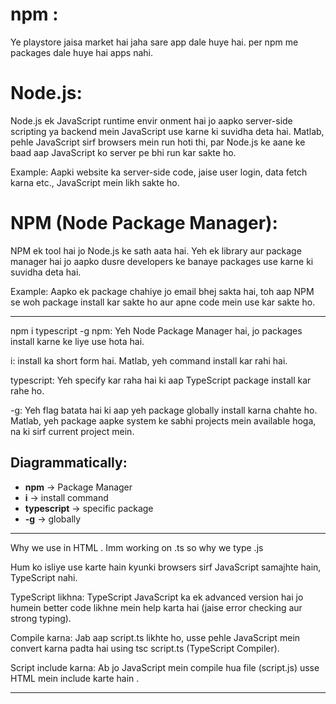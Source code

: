 # npm :
 Ye playstore jaisa market hai jaha sare app dale huye hai. per npm me packages dale huye hai apps nahi.

# Node.js:
Node.js ek JavaScript runtime envir
onment hai jo aapko server-side scripting ya backend mein JavaScript use 
karne ki suvidha deta hai. Matlab, pehle JavaScript sirf browsers mein run hoti thi, par Node.js ke aane ke baad
 aap JavaScript ko server pe bhi run kar sakte ho.

Example: Aapki website ka server-side code, jaise user login, data fetch karna etc., JavaScript mein likh sakte ho.

# NPM (Node Package Manager):
NPM ek tool hai jo Node.js ke sath aata hai. Yeh ek library aur package manager hai jo aapko dusre developers
 ke banaye packages use karne ki suvidha deta hai.

Example: Aapko ek package chahiye jo email bhej sakta hai, toh aap NPM se woh package install kar sakte ho aur
 apne code mein use kar sakte ho.

---

 npm i typescript -g
 npm: Yeh Node Package Manager hai, jo packages install karne ke liye use hota hai.

i: install ka short form hai. Matlab, yeh command install kar rahi hai.

typescript: Yeh specify kar raha hai ki aap TypeScript package install kar rahe ho.

-g: Yeh flag batata hai ki aap yeh package globally install karna chahte ho. Matlab, yeh package aapke system
 ke sabhi projects mein available hoga, na ki sirf current project mein.

## Diagrammatically:

- **npm** → Package Manager
- **i** → install command
- **typescript** → specific package
- **-g** → globally


---

Why we use  <script src="script.js"></script> in HTML . Imm working on .ts so why we type .js

Hum <script src="script.js"></script> ko isliye use karte hain kyunki browsers sirf JavaScript samajhte hain, TypeScript nahi.

TypeScript likhna: TypeScript JavaScript ka ek advanced version hai jo humein better code likhne mein help karta hai (jaise error checking aur strong typing).

Compile karna: Jab aap script.ts likhte ho, usse pehle JavaScript mein convert karna padta hai using tsc script.ts (TypeScript Compiler).

Script include karna: Ab jo JavaScript mein compile hua file (script.js) usse HTML mein include karte hain <script src="script.js"></script>.

---



